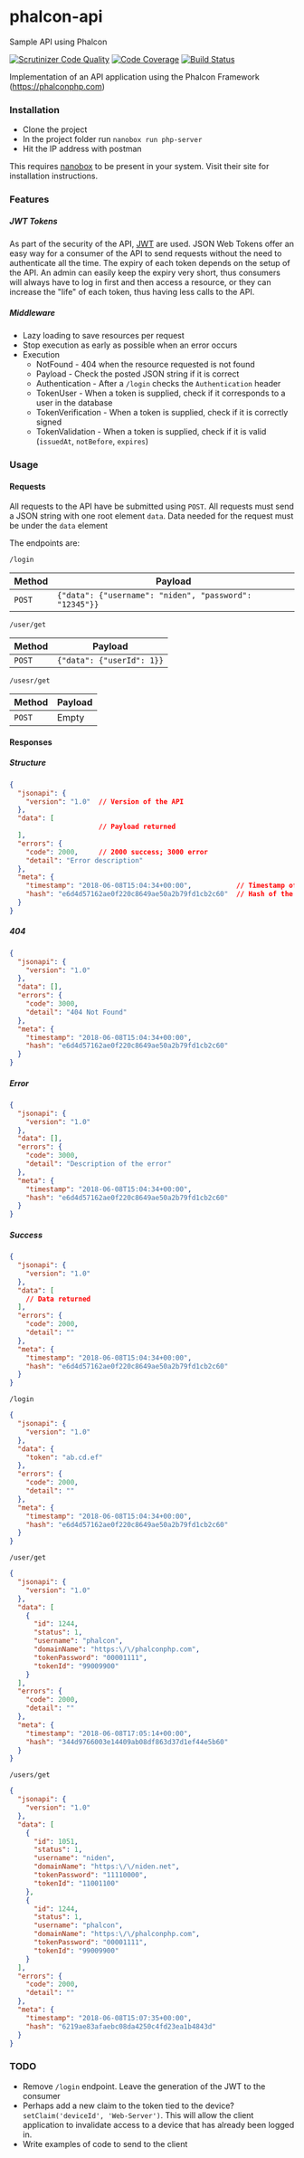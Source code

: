 # phalcon-api
Sample API using Phalcon

[![Scrutinizer Code Quality](https://scrutinizer-ci.com/g/niden/phalcon-api/badges/quality-score.png?b=master)](https://scrutinizer-ci.com/g/niden/phalcon-api/?branch=master)
[![Code Coverage](https://scrutinizer-ci.com/g/niden/phalcon-api/badges/coverage.png?b=master)](https://scrutinizer-ci.com/g/niden/phalcon-api/?branch=master)
[![Build Status](https://scrutinizer-ci.com/g/niden/phalcon-api/badges/build.png?b=master)](https://scrutinizer-ci.com/g/niden/phalcon-api/build-status/master)


Implementation of an API application using the Phalcon Framework (https://phalconphp.com)

### Installation
- Clone the project
- In the project folder run `nanobox run php-server`
- Hit the IP address with postman

This requires [nanobox](https://nanobox.io) to be present in your system. Visit their site for installation instructions.

### Features
##### JWT Tokens
As part of the security of the API, [JWT](https://jwt.io) are used. JSON Web Tokens offer an easy way for a consumer of the API to send requests without the need to authenticate all the time. The expiry of each token depends on the setup of the API. An admin can easily keep the expiry very short, thus consumers will always have to log in first and then access a resource, or they can increase the "life" of each token, thus having less calls to the API.

##### Middleware
- Lazy loading to save resources per request
- Stop execution as early as possible when an error occurs
- Execution
    - NotFound - 404 when the resource requested is not found
    - Payload  - Check the posted JSON string if it is correct
    - Authentication - After a `/login` checks the `Authentication` header
    - TokenUser      - When a token is supplied, check if it corresponds to a user in the database
    - TokenVerification - When a token is supplied, check if it is correctly signed
    - TokenValidation   - When a token is supplied, check if it is valid (`issuedAt`, `notBefore`, `expires`) 

### Usage

#### Requests
All requests to the API have be submitted using `POST`. All requests must send a JSON string with one root element `data`. Data needed for the request must be under the `data` element 

The endpoints are:

`/login`

| Method | Payload                                                |
|--------|--------------------------------------------------------|
| `POST` | `{"data": {"username": "niden", "password": "12345"}}` |

`/user/get`

| Method | Payload                                             |
|--------|-----------------------------------------------------|
| `POST` | `{"data": {"userId": 1}}` | `["token": "ab.cd.ef"]` |
                                                                                
`/usesr/get`

| Method | Payload |
|--------|---------|
| `POST` | Empty   |
                                                                                
#### Responses
##### Structure
```json
{
  "jsonapi": {
    "version": "1.0"  // Version of the API
  },
  "data": [
                      // Payload returned
  ],
  "errors": {
    "code": 2000,     // 2000 success; 3000 error
    "detail": "Error description"
  },
  "meta": {
    "timestamp": "2018-06-08T15:04:34+00:00",           // Timestamp of the response
    "hash": "e6d4d57162ae0f220c8649ae50a2b79fd1cb2c60"  // Hash of the timestamp and payload
  }
}
```
##### 404
```json
{
  "jsonapi": {
    "version": "1.0"
  },
  "data": [],
  "errors": {
    "code": 3000,
    "detail": "404 Not Found"
  },
  "meta": {
    "timestamp": "2018-06-08T15:04:34+00:00",
    "hash": "e6d4d57162ae0f220c8649ae50a2b79fd1cb2c60"
  }
}
```

##### Error
```json
{
  "jsonapi": {
    "version": "1.0"
  },
  "data": [],
  "errors": {
    "code": 3000,
    "detail": "Description of the error"
  },
  "meta": {
    "timestamp": "2018-06-08T15:04:34+00:00",
    "hash": "e6d4d57162ae0f220c8649ae50a2b79fd1cb2c60"
  }
}
```

##### Success                                                               
```json
{
  "jsonapi": {
    "version": "1.0"
  },
  "data": [
    // Data returned
  ],
  "errors": {
    "code": 2000,
    "detail": ""
  },
  "meta": {
    "timestamp": "2018-06-08T15:04:34+00:00",
    "hash": "e6d4d57162ae0f220c8649ae50a2b79fd1cb2c60"
  }
}
```
                                                     
`/login`
```json
{
  "jsonapi": {
    "version": "1.0"
  },
  "data": {
    "token": "ab.cd.ef"
  },
  "errors": {
    "code": 2000,
    "detail": ""
  },
  "meta": {
    "timestamp": "2018-06-08T15:04:34+00:00",
    "hash": "e6d4d57162ae0f220c8649ae50a2b79fd1cb2c60"
  }
}
```

`/user/get`
```json
{
  "jsonapi": {
    "version": "1.0"
  },
  "data": [
    {
      "id": 1244,
      "status": 1,
      "username": "phalcon",
      "domainName": "https:\/\/phalconphp.com",
      "tokenPassword": "00001111",
      "tokenId": "99009900"
    }
  ],
  "errors": {
    "code": 2000,
    "detail": ""
  },
  "meta": {
    "timestamp": "2018-06-08T17:05:14+00:00",
    "hash": "344d9766003e14409ab08df863d37d1ef44e5b60"
  }
}
```
`/users/get`
```json
{
  "jsonapi": {
    "version": "1.0"
  },
  "data": [
    {
      "id": 1051,
      "status": 1,
      "username": "niden",
      "domainName": "https:\/\/niden.net",
      "tokenPassword": "11110000",
      "tokenId": "11001100"
    },
    {
      "id": 1244,
      "status": 1,
      "username": "phalcon",
      "domainName": "https:\/\/phalconphp.com",
      "tokenPassword": "00001111",
      "tokenId": "99009900"
    }
  ],
  "errors": {
    "code": 2000,
    "detail": ""
  },
  "meta": {
    "timestamp": "2018-06-08T15:07:35+00:00",
    "hash": "6219ae83afaebc08da4250c4fd23ea1b4843d"
  }
}
```
                                                     
### TODO
- Remove `/login` endpoint. Leave the generation of the JWT to the consumer
- Perhaps add a new claim to the token tied to the device? `setClaim('deviceId', 'Web-Server')`. This will allow the client application to invalidate access to a device that has already been logged in.
- Write examples of code to send to the client


